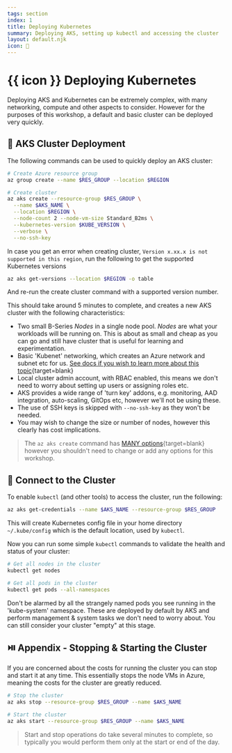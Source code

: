 ```yaml
---
tags: section
index: 1
title: Deploying Kubernetes
summary: Deploying AKS, setting up kubectl and accessing the cluster
layout: default.njk
icon: 🚀
---
```


# {{ icon }} Deploying Kubernetes

Deploying AKS and Kubernetes can be extremely complex, with many networking, compute and other aspects to consider.
However for the purposes of this workshop, a default and basic cluster can be deployed very quickly.

## 🔨 AKS Cluster Deployment

The following commands can be used to quickly deploy an AKS cluster:

```bash
# Create Azure resource group
az group create --name $RES_GROUP --location $REGION

# Create cluster
az aks create --resource-group $RES_GROUP \
  --name $AKS_NAME \
  --location $REGION \
  --node-count 2 --node-vm-size Standard_B2ms \
  --kubernetes-version $KUBE_VERSION \
  --verbose \
  --no-ssh-key
```

In case you get an error when creating cluster, `Version x.xx.x is not supported in this region`, run the following to
get the supported Kubernetes versions

```sh
az aks get-versions --location $REGION -o table
```

And re-run the create cluster command with a supported version number.

This should take around 5 minutes to complete, and creates a new AKS cluster with the following characteristics:

- Two small B-Series _Nodes_ in a single node pool. _Nodes_ are what your workloads will be running on. This is about as
  small and cheap as you can go and still have cluster that is useful for learning and experimentation.
- Basic 'Kubenet' networking, which creates an Azure network and subnet etc for us.
  [See docs if you wish to learn more about this topic](https://docs.microsoft.com/azure/aks/operator-best-practices-network){target=blank}
- Local cluster admin account, with RBAC enabled, this means we don't need to worry about setting up users or assigning
  roles etc.
- AKS provides a wide range of 'turn key' addons, e.g. monitoring, AAD integration, auto-scaling, GitOps etc, however
  we'll not be using these.
- The use of SSH keys is skipped with `--no-ssh-key` as they won't be needed.
- You may wish to change the size or number of nodes, however this clearly has cost implications.

> The `az aks create` command has
> [MANY options](https://docs.microsoft.com/en-us/cli/azure/aks?view=azure-cli-latest#az-aks-create){target=blank}
> however you shouldn't need to change or add any options for this workshop.

## 🔌 Connect to the Cluster

To enable `kubectl` (and other tools) to access the cluster, run the following:

```bash
az aks get-credentials --name $AKS_NAME --resource-group $RES_GROUP
```

This will create Kubernetes config file in your home directory `~/.kube/config` which is the default location, used by
`kubectl`.

Now you can run some simple `kubectl` commands to validate the health and status of your cluster:

```bash
# Get all nodes in the cluster
kubectl get nodes

# Get all pods in the cluster
kubectl get pods --all-namespaces
```

Don't be alarmed by all the strangely named pods you see running in the 'kube-system' namespace. These are deployed by
default by AKS and perform management & system tasks we don't need to worry about. You can still consider your cluster
"empty" at this stage.

## ⏯️ Appendix - Stopping & Starting the Cluster

If you are concerned about the costs for running the cluster you can stop and start it at any time. This essentially
stops the node VMs in Azure, meaning the costs for the cluster are greatly reduced.

```bash
# Stop the cluster
az aks stop --resource-group $RES_GROUP --name $AKS_NAME

# Start the cluster
az aks start --resource-group $RES_GROUP --name $AKS_NAME
```

> Start and stop operations do take several minutes to complete, so typically you would perform them only at the start
> or end of the day.
